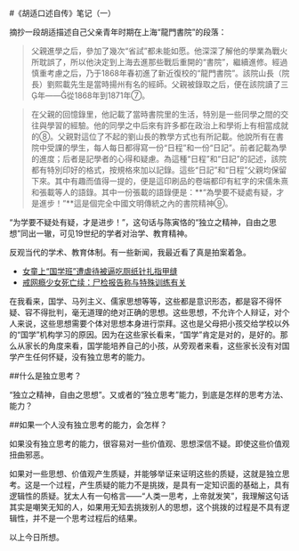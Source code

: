#《胡适口述自传》笔记（一）

摘抄一段胡适描述自己父亲青年时期在上海“龍門書院”的段落：

>父親進學之后，參加了幾次“省試”都未能如愿。他深深了解他的學業為戰火所耽誤了，所以他決定到上海去進那些戰后重開的“書院”，繼續進修。經過慎重考慮之后，乃于1868年春初進了新近復校的“龍門書院”。該院山長（院長）劉熙載先生是當時揚州有名的經師。父親被錄取之后，便在該院讀了三年——從1868年到1871年⑦。

>在父親的回憶錄里，他記載了當時書院里的生活，特別是一些同學之間的交往與學習的經驗。他的同學之中后來有許多都在政治上和學術上有相當成就的⑧。父親對這位了不起的劉山長的教學方式也有所記載。他說所有在書院中受課的學生，每人每日都得寫一份“日程”和一份“日記”。前者記載為學的進度；后者是記學者的心得和疑慮。為這種“日程”和“日記”的記述，該院都有特別印好的格式，按規格來加以記錄。這些“日記”和“日程”父親均保留下來。其中有趣而值得一提的，便是這印刷品的卷端都印有紅字的宋儒朱熹和張載等人的語錄。其中一份張載的語錄便是：**“為學要不疑處有疑，才是進步！”**這是個完全中國文明傳統之內的書院精神⑨。

“为学要不疑处有疑，才是进步！”，这句话与陈寅恪的“独立之精神，自由之思想”同出一辙，可见19世纪的学者对治学、教育精神。

反观当代的学术、教育体制。有一些新闻，我最近看了真是拍案着急。

* [女童上“国学班”遭虐待被逼吃厕纸针扎指甲缝](http://news.sina.com.cn/s/2014-06-14/015930357532.shtml)
* [戒网瘾少女死亡续：尸检报告称与特殊训练有关](http://news.china.com.cn/2014-06/18/content_32694676.htm)

在我看来，国学、马列主义、儒家思想等等，这些都是意识形态，都是容不得怀疑、容不得批判，毫无道理的绝对正确的思想。这些思想，不允许个人辩证，对个人来说，这些思想需要个体对思想本身进行崇拜。这也是父母把小孩交给学校以外的“国学”机构学习的原因。因为在这些家长看来，“国学”肯定是对的，是好的。那么从家长的角度来看，国学能培养自己的小孩，从旁观者来看，这些家长没有对国学产生任何怀疑，没有独立思考的能力。

##什么是独立思考？

“独立之精神，自由之思想”。又或者的“独立思考”能力，到底是怎样的思考方法、能力？

##如果一个人没有独立思考的能力，会怎样？

如果没有独立思考的能力，很容易对一些价值观、思想深信不疑。即使这些价值观扭曲邪恶。

如果对一些思想、价值观产生质疑，并能够举证来证明这些的质疑，这就是独立思考。这是一个过程，产生质疑的能力不是挑拨，是具有一定知识面的基础上，具有逻辑性的质疑。犹太人有一句格言——“人类一思考，上帝就发笑”，我理解这句话其实是嘲笑无知的人，如果用无知去挑拨别人的思想，这个挑拨的过程是不具有逻辑性，并不是一个思考过程后的结果。

以上今日所想。